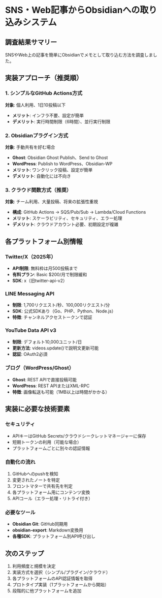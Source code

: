 # SNS・Web記事からObsidianへの取り込みシステム

## 調査結果サマリー

SNSやWeb上の記事を簡単にObsidianでメモとして取り込む方法を調査しました。

## 実装アプローチ（推奨順）

### 1. シンプルなGitHub Actions方式
**対象**: 個人利用、1日10投稿以下
- **メリット**: インフラ不要、設定が簡単
- **デメリット**: 実行時間制限（6時間）、並行実行制限

### 2. Obsidianプラグイン方式
**対象**: 手動共有を好む場合
- **Ghost**: Obsidian Ghost Publish、Send to Ghost
- **WordPress**: Publish to WordPress、Obsidian-WP
- **メリット**: ワンクリック投稿、設定が簡単
- **デメリット**: 自動化には不向き

### 3. クラウド関数方式（推奨）
**対象**: チーム利用、大量投稿、将来の拡張性重視
- **構成**: GitHub Actions → SQS/Pub/Sub → Lambda/Cloud Functions
- **メリット**: スケーラビリティ、セキュリティ、エラー処理
- **デメリット**: クラウドアカウント必要、初期設定が複雑

## 各プラットフォーム別情報

### Twitter/X（2025年）
- **API制限**: 無料枠は月500投稿まで
- **有料プラン**: Basic $200/月で制限緩和
- **SDK**: x（旧twitter-api-v2）

### LINE Messaging API
- **制限**: 1,700リクエスト/秒、100,000リクエスト/分
- **SDK**: 公式SDKあり（Go、PHP、Python、Node.js）
- **特徴**: チャンネルアクセストークンで認証

### YouTube Data API v3
- **制限**: デフォルト10,000ユニット/日
- **更新方法**: videos.update()で説明文更新可能
- **認証**: OAuth2必須

### ブログ（WordPress/Ghost）
- **Ghost**: REST APIで直接投稿可能
- **WordPress**: REST APIまたはXML-RPC
- **特徴**: 画像転送も可能（1MB以上は時間がかかる）

## 実装に必要な技術要素

### セキュリティ
- APIキーはGitHub Secrets/クラウドシークレットマネージャーに保存
- 短期トークンの利用（可能な場合）
- プラットフォームごとに別々の認証情報

### 自動化の流れ
1. GitHubへのpushを検知
2. 変更されたノートを特定
3. フロントマターで共有先を判定
4. 各プラットフォーム用にコンテンツ変換
5. APIコール（エラー処理・リトライ付き）

### 必要なツール
- **Obsidian Git**: GitHub同期用
- **obsidian-export**: Markdown変換用
- **各種SDK**: プラットフォーム別API呼び出し

## 次のステップ

1. 利用頻度と規模を決定
2. 実装方式を選択（シンプル/プラグイン/クラウド）
3. 各プラットフォームのAPI認証情報を取得
4. プロトタイプ実装（1プラットフォームから開始）
5. 段階的に他プラットフォームを追加